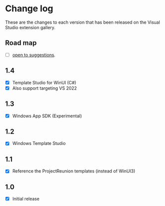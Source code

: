 # Change log

These are the changes to each version that has been released
on the Visual Studio extension gallery.

## Road map

- [ ] [open to suggestions](https://github.com/mrlacey/WinUI-Essentials/issues/new).

## 1.4

- [x] Template Studio for WinUI (C#)
- [x] Also support targeting VS 2022

## 1.3

- [x] Windows App SDK (Experimental)

## 1.2

- [x] Windows Template Studio

## 1.1

- [x] Reference the ProjectReunion templates (instead of WinUI3)

## 1.0

- [x] Initial release
